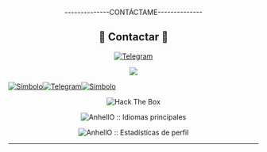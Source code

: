 <p align="center">   --------------CONTÁCTAME--------------</p>

<h2 align="center"> 🚀 Contactar 🚀 </h2> <p align="center"> <a href="https://t.me/Ritorito1990"><img title="Telegram" src="https://img.shields.io/badge/Telegram-black?style=for-the-badge&logo=Telegram"></a>
<p align="center">
  <img src="https://t.me/ritorito1990">
</p>

[![Símbolo](https://img.shields.io/badge/----------green)](https://t.me/ritorito1990)[![Telegram](https://img.shields.io/badge/Telegram-%40ritorito1990-blue?logo=telegram)](https://t.me/ritorito1990)[![Símbolo](https://img.shields.io/badge/----------green)](https://t.me/ritorito1990) 

<p align="center"><img src="http://www.hackthebox.eu/badge/image/878653" alt="Hack The Box"></ p>











	

		

	





















	













  





  



















  







  







  































<p align="center"><img src="https://github-readme-stats.vercel.app/api/top-langs/?username=Fenrir-00&langs_count=10&theme=tokyonight&layout=compact" alt="AnhellO :: Idiomas principales" /></p>



<p align="center"><img src="https://github-readme-stats.vercel.app/api?username=Fenrir-00&show_icons=true&theme=synthwave" alt="AnhellO :: Estadísticas de perfil" /></ p>



---


<!--
**Fenrir-00/Fenrir-00** is a ✨ _special_ ✨ repository because its `README.md` (this file) appears on your GitHub profile.

Here are some ideas to get you started:

- 🔭 I’m currently working on ...
- 🌱 I’m currently learning ...
- 👯 I’m looking to collaborate on ...
- 🤔 I’m looking for help with ...
- 💬 Pregúntame sobre...
- 📫 Cómo contactarme: ...
- 😄 Pronouns: ...
- ⚡ Fun fact: ...
-->
